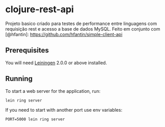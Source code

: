 # clojure-rest-api

Projeto basico criado para testes de performance entre linguagens com requisição rest e acesso a base de dados MySQL.
Feito em conjunto com [@hfantin]: https://github.com/hfantin/simple-client-api

## Prerequisites

You will need [Leiningen][] 2.0.0 or above installed.

[leiningen]: https://github.com/technomancy/leiningen

## Running

To start a web server for the application, run:

    lein ring server

If you need to start with another port use env variables:
    
    PORT=5000 lein ring server
